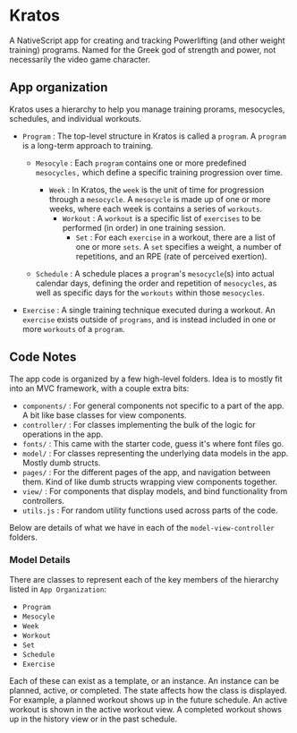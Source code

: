 # Kratos

A NativeScript app for creating and tracking Powerlifting (and other weight training) programs. Named for the Greek god of strength and power, not necessarily the video game character.

## App organization

Kratos uses a hierarchy to help you manage training prorams, mesocycles, schedules, and individual workouts.

- `Program` : The top-level structure in Kratos is called a `program`.
  A `program` is a long-term approach to training.
  - `Mesocyle` : Each `program` contains one or more predefined `mesocycles,` which define a specific training progression over time.
    - `Week` : In Kratos, the `week` is the unit of time for progression through a `mesocycle`.
    A `mesocycle` is made up of one or more weeks, where each week is contains a series of `workouts`.
      - `Workout` : A `workout` is a specific list of `exercises` to be performed (in order) in one training session.
        - `Set` : For each `exercise` in a workout, there are a list of one or more `sets`.
        A `set` specifies a weight, a number of repetitions, and an RPE (rate of perceived exertion).

  - `Schedule` : A schedule places a `program`'s `mesocycle`(s) into actual calendar days, defining the order and repetition of `mesocycles`, as well as specific days for the `workouts` within those `mesocycles`.
- `Exercise` : A single training technique executed during a workout.
An `exercise` exists outside of `programs`, and is instead included in one or more `workouts` of a `program`.

## Code Notes

The app code is organized by a few high-level folders.
Idea is to mostly fit into an MVC framework, with a couple extra bits:

- `components/` : For general components not specific to a part of the app. A bit like base classes for view components.
- `controller/` : For classes implementing the bulk of the logic for operations in the app.
- `fonts/` : This came with the starter code, guess it's where font files go.
- `model/` : For classes representing the underlying data models in the app. Mostly dumb structs.
- `pages/` : For the different pages of the app, and navigation between them. Kind of like dumb structs wrapping view components together.
- `view/` : For components that display models, and bind functionality from controllers.
- `utils.js` : For random utility functions used across parts of the code.

Below are details of what we have in each of the `model-view-controller` folders.

### Model Details

There are classes to represent each of the key members of the hierarchy listed in `App Organization`:

- `Program`
- `Mesocyle`
- `Week`
- `Workout`
- `Set`
- `Schedule`
- `Exercise`

Each of these can exist as a template, or an instance. An instance can be planned, active, or completed.
The state affects how the class is displayed.
For example, a planned workout shows up in the future schedule.
An active workout is shown in the active workout view.
A completed workout shows up in the history view or in the past schedule.
